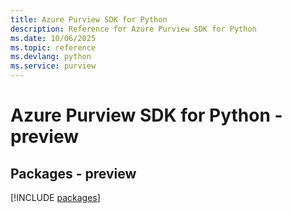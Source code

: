 ```yaml
---
title: Azure Purview SDK for Python
description: Reference for Azure Purview SDK for Python
ms.date: 10/06/2025
ms.topic: reference
ms.devlang: python
ms.service: purview
---
```

# Azure Purview SDK for Python - preview
## Packages - preview
[!INCLUDE [packages](purview-index.md)]